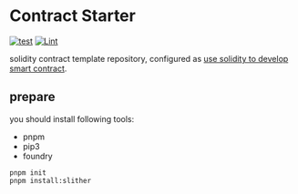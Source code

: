 # Contract Starter

[![test](https://github.com/phenix3443/contract_starter/actions/workflows/test.yml/badge.svg)](https://github.com/phenix3443/contract_starter/actions/workflows/test.yml)
[![Lint](https://github.com/phenix3443/contract_starter/actions/workflows/lint.yml/badge.svg)](https://github.com/phenix3443/contract_starter/actions/workflows/lint.yml)

solidity contract template repository, configured as [use solidity to develop smart contract](https://blog.panghuli.cn/posts/ethereum/solidity/).

## prepare

you should install following tools:

- pnpm
- pip3
- foundry

```shell
pnpm init
pnpm install:slither
```

